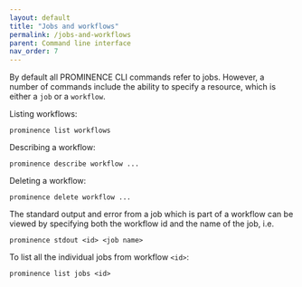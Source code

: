 ```yaml
---
layout: default
title: "Jobs and workflows"
permalink: /jobs-and-workflows
parent: Command line interface
nav_order: 7
---
```


By default all PROMINENCE CLI commands refer to jobs. However, a number of commands include the ability to specify a resource, which is either a `job` or a `workflow`.

Listing workflows:
```
prominence list workflows
```
Describing a workflow:
```
prominence describe workflow ...
```
Deleting a workflow:
```
prominence delete workflow ...
```
The standard output and error from a job which is part of a workflow can be viewed by specifying both the workflow id and the name of the job, i.e.
```
prominence stdout <id> <job name>
```
To list all the individual jobs from workflow `<id>`:
```
prominence list jobs <id>
```
